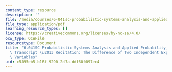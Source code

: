 ```yaml
---
content_type: resource
description: ''
file: /media/courses/6-041sc-probabilistic-systems-analysis-and-applied-probability-fall-2013/c5095eb5b16f92902d7addf60f097ec4_MIT6_041SCF13_The_Difference_of_Two_Independent_Exponential_Random_Variables_300k.pdf
file_type: application/pdf
learning_resource_types: []
license: https://creativecommons.org/licenses/by-nc-sa/4.0/
ocw_type: OCWFile
resourcetype: Document
title: "6.041SC Probabilistic Systems Analysis and Applied Probability, Fall 2013\
  \ Transcript \u2013 Recitation: The Difference of Two Independent ExponentialRandom\
  \ Variables"
uid: c5095eb5-b16f-9290-2d7a-ddf60f097ec4
---
```

